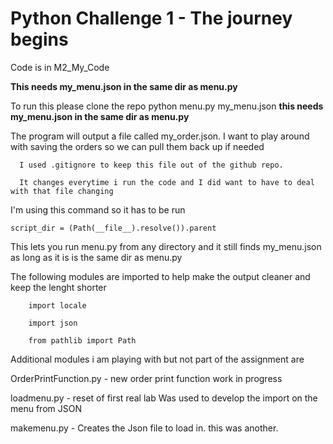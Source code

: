 # Python Challenge 1 - The journey begins
Code is in M2_My_Code

**This needs my_menu.json in the same dir as menu.py**

To run this please clone the repo
      python menu.py
      my_menu.json   **this needs my_menu.json in the same dir as menu.py**
      
The program will output a file called my_order.json. 
      I want to play around with saving the orders so we can pull them back up if needed

      I used .gitignore to keep this file out of the github repo.

      It changes everytime i run the code and I did want to have to deal with that file changing

I'm using this command so it has to be run

    script_dir = (Path(__file__).resolve()).parent
    
This lets you run menu.py from any directory and it still finds my_menu.json as long as it is is the same dir as menu.py

The following modules are imported to help make the output cleaner and keep the lenght shorter

        import locale
        
        import json
        
        from pathlib import Path

Additional modules i am playing with but not part of the assignment are

  OrderPrintFunction.py - new order print function work in progress
  
  loadmenu.py           - reset of first real lab Was used to develop the import on the menu from JSON
  
  makemenu.py           - Creates the Json file to load in. this was another. 
